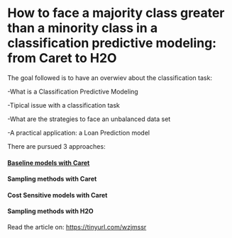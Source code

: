 # How to face a majority class greater than a minority class in a classification predictive modeling: from Caret to H2O

The goal followed is to have an overwiev about the classification task:

-What is a Classification Predictive Modeling

-Tipical issue with a classification task

-What are the strategies to face an unbalanced data set

-A practical application: a Loan Prediction model

There are pursued 3 approaches:

#### [Baseline models with Caret](https://rpubs.com/claudio75/570633)

#### Sampling methods with Caret

#### Cost Sensitive models with Caret

#### Sampling methods with H2O

Read the article on: https://tinyurl.com/wzjmssr


